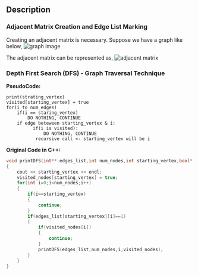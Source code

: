 ## Description

### Adjacent Matrix Creation and Edge List Marking

Creating an adjacent matrix is necessary. Suppose we have a graph like below,
![graph image](https://github.com/Treasure-Code-Algorithm/Graph/blob/master/graph.PNG)

The adjacent matrix can be represented as,
![adjacent matrix](https://github.com/Treasure-Code-Algorithm/Graph/blob/master/adjacent%20matrix.PNG)

### Depth First Search (DFS) - Graph Traversal Technique

<b>PseudoCode:</b>

    print(strating_vertex)
    visited[starting_vertex] = true
    for(i to num_edges)
        if(i == staring_vertex)
            DO NOTHING, CONTINUE 
        if edge beteween starting_vertex & i:
              if(i is visited): 
                  DO NOTHING, CONTINUE    
               recursive call <- starting_vertex will be i
               
<b>Original Code in C++:</b>

```cpp
void printDFS(int** edges_list,int num_nodes,int starting_vertex,bool* visited_nodes)
{
    cout << starting_vertex << endl;
    visited_nodes[starting_vertex] = true;
    for(int i=0;i<num_nodes;i++)
    {
        if(i==starting_vertex)
        {
            continue;
        }
        if(edges_list[starting_vertex][i]==1)
        {
            if(visited_nodes[i])
            {
                continue;
            }
            printDFS(edges_list,num_nodes,i,visited_nodes);
        }
    }
}
```
